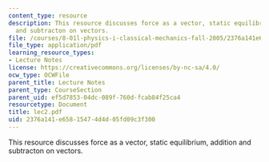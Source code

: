 ```yaml
---
content_type: resource
description: This resource discusses force as a vector, static equilibrium, addition
  and subtracton on vectors.
file: /courses/8-01l-physics-i-classical-mechanics-fall-2005/2376a141e65815474d4d05fd09c3f300_lec2.pdf
file_type: application/pdf
learning_resource_types:
- Lecture Notes
license: https://creativecommons.org/licenses/by-nc-sa/4.0/
ocw_type: OCWFile
parent_title: Lecture Notes
parent_type: CourseSection
parent_uid: ef5d7853-04dc-089f-760d-fcab84f25ca4
resourcetype: Document
title: lec2.pdf
uid: 2376a141-e658-1547-4d4d-05fd09c3f300
---
```

This resource discusses force as a vector, static equilibrium, addition and subtracton on vectors.